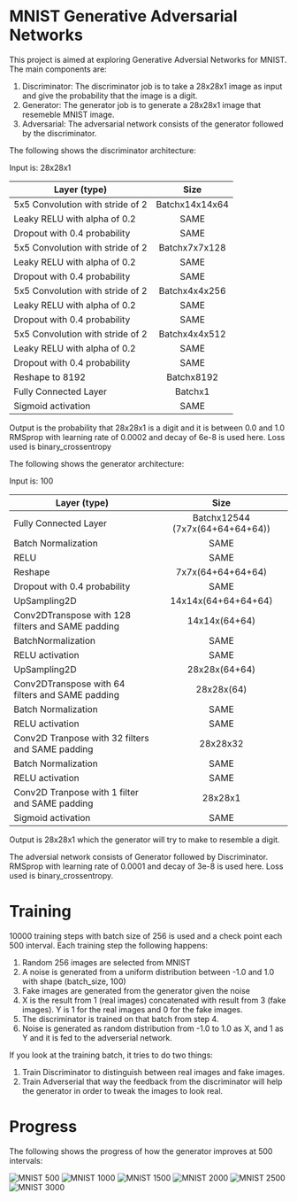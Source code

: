 # MNIST Generative Adversarial Networks

This project is aimed at exploring Generative Adversial Networks for MNIST.
The main components are:

1. Discriminator: The discriminator job is to take a 28x28x1 image as input and give the probability that the image is a digit. 
2. Generator: The generator job is to generate a 28x28x1 image that resemeble MNIST image.
3. Adversarial: The adversarial network consists of the generator followed by the discriminator.

The following shows the discriminator architecture:

Input is: 28x28x1

| Layer (type)                                     | Size                     |
| ------------------------------------------------ |:------------------------:|
| 5x5 Convolution with stride of 2                 | Batchx14x14x64           |
| Leaky RELU with alpha of 0.2                     | SAME                     |
| Dropout with 0.4 probability                     | SAME                     |
| 5x5 Convolution with stride of 2                 | Batchx7x7x128            |
| Leaky RELU with alpha of 0.2                     | SAME                     |
| Dropout with 0.4 probability                     | SAME                     |
| 5x5 Convolution with stride of 2                 | Batchx4x4x256            |
| Leaky RELU with alpha of 0.2                     | SAME                     |
| Dropout with 0.4 probability                     | SAME                     |
| 5x5 Convolution with stride of 2                 | Batchx4x4x512            |
| Leaky RELU with alpha of 0.2                     | SAME                     |
| Dropout with 0.4 probability                     | SAME                     |
| Reshape to 8192                                  | Batchx8192               |
| Fully Connected Layer                            | Batchx1                  |
| Sigmoid activation                               | SAME                     |

Output is the probability that 28x28x1 is a digit and it is between 0.0 and 1.0
RMSprop with learning rate of 0.0002 and decay of 6e-8 is used here.
Loss used is binary_crossentropy

The following shows the generator architecture:

Input is: 100

| Layer (type)                                     | Size                            |
| ------------------------------------------------ |:-------------------------------:|
| Fully Connected Layer                            | Batchx12544 (7x7x(64+64+64+64)) |
| Batch Normalization                              | SAME                            |
| RELU                                             | SAME                            |
| Reshape                                          | 7x7x(64+64+64+64)               |
| Dropout with 0.4 probability                     | SAME                            |
| UpSampling2D                                     | 14x14x(64+64+64+64)             |
| Conv2DTranspose with 128 filters and SAME padding| 14x14x(64+64)                   |
| BatchNormalization                               | SAME                            |
| RELU activation                                  | SAME                            |
| UpSampling2D                                     | 28x28x(64+64)                   |
| Conv2DTranspose with 64 filters and SAME padding | 28x28x(64)                      |
| Batch Normalization                              | SAME                            |
| RELU activation                                  | SAME                            |
| Conv2D Tranpose with 32 filters and SAME padding | 28x28x32                        |
| Batch Normalization                              | SAME                            |
| RELU activation                                  | SAME                            |
| Conv2D Tranpose with 1 filter and SAME padding   | 28x28x1                         |
| Sigmoid activation                               | SAME                            |

Output is 28x28x1 which the generator will try to make to resemble a digit.


The adversial network consists of Generator followed by Discriminator.
RMSprop with learning rate of 0.0001 and decay of 3e-8 is used here.
Loss used is binary_crossentropy.

# Training

10000 training steps with batch size of 256 is used and a check point each 500 interval.
Each training step the following happens:

1. Random 256 images are selected from MNIST
2. A noise is generated from a uniform distribution between -1.0 and 1.0 with shape (batch_size, 100)
3. Fake images are generated from the generator given the noise
4. X is the result from 1 (real images) concatenated with result from 3 (fake images). Y is 1 for the real images and 0 for the fake images.
5. The discriminator is trained on that batch from step 4.
6. Noise is generated as random distribution from -1.0 to 1.0 as X, and 1 as Y and it is fed to the adverserial network.

If you look at the training batch, it tries to do two things:

1. Train Discriminator to distinguish between real images and fake images.
2. Train Adverserial that way the feedback from the discriminator will help the generator in order to tweak the images to look real.

# Progress

The following shows the progress of how the generator improves at 500 intervals:

![MNIST 500](mnist_500.png)
![MNIST 1000](mnist_1000.png)
![MNIST 1500](mnist_1500.png)
![MNIST 2000](mnist_2000.png)
![MNIST 2500](mnist_2500.png)
![MNIST 3000](mnist_3000.png)

